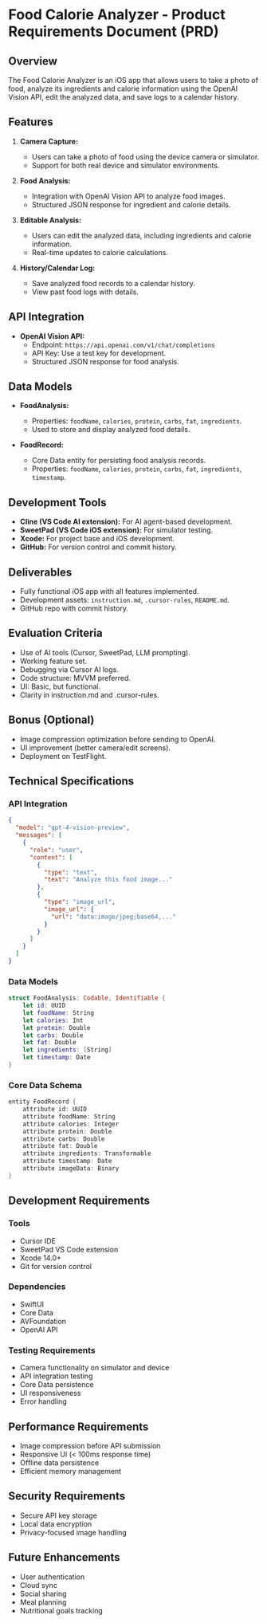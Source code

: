 # Food Calorie Analyzer - Product Requirements Document (PRD)

## Overview
The Food Calorie Analyzer is an iOS app that allows users to take a photo of food, analyze its ingredients and calorie information using the OpenAI Vision API, edit the analyzed data, and save logs to a calendar history.

## Features
1. **Camera Capture:**
   - Users can take a photo of food using the device camera or simulator.
   - Support for both real device and simulator environments.

2. **Food Analysis:**
   - Integration with OpenAI Vision API to analyze food images.
   - Structured JSON response for ingredient and calorie details.

3. **Editable Analysis:**
   - Users can edit the analyzed data, including ingredients and calorie information.
   - Real-time updates to calorie calculations.

4. **History/Calendar Log:**
   - Save analyzed food records to a calendar history.
   - View past food logs with details.

## API Integration
- **OpenAI Vision API:**
  - Endpoint: `https://api.openai.com/v1/chat/completions`
  - API Key: Use a test key for development.
  - Structured JSON response for food analysis.

## Data Models
- **FoodAnalysis:**
  - Properties: `foodName`, `calories`, `protein`, `carbs`, `fat`, `ingredients`.
  - Used to store and display analyzed food details.

- **FoodRecord:**
  - Core Data entity for persisting food analysis records.
  - Properties: `foodName`, `calories`, `protein`, `carbs`, `fat`, `ingredients`, `timestamp`.

## Development Tools
- **Cline (VS Code AI extension):** For AI agent-based development.
- **SweetPad (VS Code iOS extension):** For simulator testing.
- **Xcode:** For project base and iOS development.
- **GitHub:** For version control and commit history.

## Deliverables
- Fully functional iOS app with all features implemented.
- Development assets: `instruction.md`, `.cursor-rules`, `README.md`.
- GitHub repo with commit history.

## Evaluation Criteria
- Use of AI tools (Cursor, SweetPad, LLM prompting).
- Working feature set.
- Debugging via Cursor AI logs.
- Code structure: MVVM preferred.
- UI: Basic, but functional.
- Clarity in instruction.md and .cursor-rules.

## Bonus (Optional)
- Image compression optimization before sending to OpenAI.
- UI improvement (better camera/edit screens).
- Deployment on TestFlight.

## Technical Specifications

### API Integration
```json
{
  "model": "gpt-4-vision-preview",
  "messages": [
    {
      "role": "user",
      "content": [
        {
          "type": "text",
          "text": "Analyze this food image..."
        },
        {
          "type": "image_url",
          "image_url": {
            "url": "data:image/jpeg;base64,..."
          }
        }
      ]
    }
  ]
}
```

### Data Models
```swift
struct FoodAnalysis: Codable, Identifiable {
    let id: UUID
    let foodName: String
    let calories: Int
    let protein: Double
    let carbs: Double
    let fat: Double
    let ingredients: [String]
    let timestamp: Date
}
```

### Core Data Schema
```swift
entity FoodRecord {
    attribute id: UUID
    attribute foodName: String
    attribute calories: Integer
    attribute protein: Double
    attribute carbs: Double
    attribute fat: Double
    attribute ingredients: Transformable
    attribute timestamp: Date
    attribute imageData: Binary
}
```

## Development Requirements

### Tools
- Cursor IDE
- SweetPad VS Code extension
- Xcode 14.0+
- Git for version control

### Dependencies
- SwiftUI
- Core Data
- AVFoundation
- OpenAI API

### Testing Requirements
- Camera functionality on simulator and device
- API integration testing
- Core Data persistence
- UI responsiveness
- Error handling

## Performance Requirements
- Image compression before API submission
- Responsive UI (< 100ms response time)
- Offline data persistence
- Efficient memory management

## Security Requirements
- Secure API key storage
- Local data encryption
- Privacy-focused image handling

## Future Enhancements
- User authentication
- Cloud sync
- Social sharing
- Meal planning
- Nutritional goals tracking 